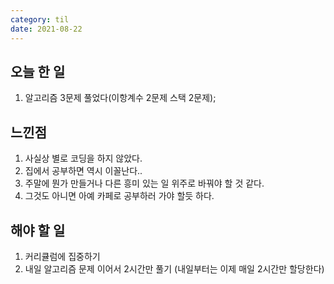 ```yaml
---
category: til
date: 2021-08-22
---
```


## 오늘 한 일

1. 알고리즘 3문제 풀었다(이항계수 2문제 스택 2문제);

## 느낀점

1. 사실상 별로 코딩을 하지 않았다.
2. 집에서 공부하면 역시 이꼴난다..
3. 주말에 뭔가 만들거나 다른 흥미 있는 일 위주로 바꿔야 할 것 같다.
4. 그것도 아니면 아예 카페로 공부하러 가야 할듯 하다.

## 해야 할 일

1. 커리큘럼에 집중하기
2. 내일 알고리즘 문제 이어서 2시간만 풀기 (내일부터는 이제 매일 2시간만 할당한다)
